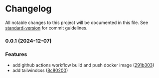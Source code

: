 # Changelog

All notable changes to this project will be documented in this file. See [standard-version](https://github.com/conventional-changelog/standard-version) for commit guidelines.

### 0.0.1 (2024-12-07)


### Features

* add github actions workflow build and push docker image ([291b303](https://github.com/huunghiaish/react-vite-boilerplate/commit/291b30356ae673f27b5cf1913b062a8c8985c2c4))
* add tailwindcss ([8c80200](https://github.com/huunghiaish/react-vite-boilerplate/commit/8c80200e3182e6759aa334b6833c1adaaf5a8fbb))
